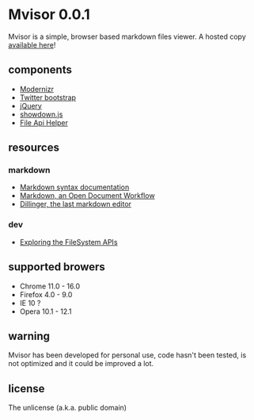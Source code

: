 # Mvisor 0.0.1

Mvisor is a simple, browser based markdown files viewer. A hosted copy [available here](http://davidfq.github.com/mvisor)!


## components

- [Modernizr](http://modernizr.com)
- [Twitter bootstrap](http://twitter.github.com/bootstrap/)
- [jQuery](http://jquery.com)
- [showdown.js](http://www.attacklab.net/)
- [File Api Helper](https://github.com/davidfq/FileApiHelper)

## resources

### markdown

- [Markdown syntax documentation](http://daringfireball.net/projects/markdown/syntax)
- [Markdown, an Open Document Workflow](http://www.olympum.com/future/markdown-an-open-document-workflow/)
- [Dillinger, the last markdown editor](http://dillinger.io/)

### dev

- [Exploring the FileSystem APIs](http://www.html5rocks.com/en/tutorials/file/filesystem/)


## supported browers

- Chrome 11.0 - 16.0
- Firefox 4.0 - 9.0
- IE 10 ?
- Opera 10.1 - 12.1

## warning

Mvisor has been developed for personal use, code hasn't been tested, is not optimized and it could be improved a lot.

## license

The unlicense (a.k.a. public domain)
